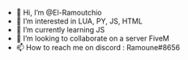 - 👋 Hi, I’m @El-Ramoutchio
- 👀 I’m interested in LUA, PY, JS, HTML
- 🌱 I’m currently learning JS
- 💞️ I’m looking to collaborate on a server FiveM
- 📫 How to reach me on discord : Ramoune#8656
